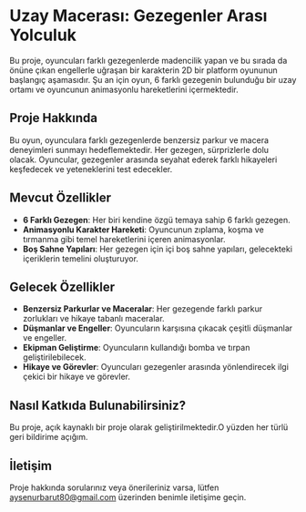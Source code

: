# Uzay Macerası: Gezegenler Arası Yolculuk

Bu proje, oyuncuları farklı gezegenlerde madencilik yapan ve bu sırada da önüne çıkan engellerle uğraşan bir karakterin 2D bir platform oyununun başlangıç aşamasıdır. Şu an için oyun, 6 farklı gezegenin bulunduğu bir uzay ortamı ve oyuncunun animasyonlu hareketlerini içermektedir.

## Proje Hakkında

Bu oyun, oyunculara farklı gezegenlerde benzersiz parkur ve macera deneyimleri sunmayı hedeflemektedir. Her gezegen, sürprizlerle dolu olacak. Oyuncular, gezegenler arasında seyahat ederek farklı hikayeleri keşfedecek ve yeteneklerini test edecekler.

## Mevcut Özellikler

* **6 Farklı Gezegen**: Her biri kendine özgü temaya sahip 6 farklı gezegen.
* **Animasyonlu Karakter Hareketi**: Oyuncunun zıplama, koşma ve tırmanma gibi temel hareketlerini içeren animasyonlar.
* **Boş Sahne Yapıları**: Her gezegen için içi boş sahne yapıları, gelecekteki içeriklerin temelini oluşturuyor.

## Gelecek Özellikler

* **Benzersiz Parkurlar ve Maceralar**: Her gezegende farklı parkur zorlukları ve hikaye tabanlı maceralar.
* **Düşmanlar ve Engeller**: Oyuncuların karşısına çıkacak çeşitli düşmanlar ve engeller.
* **Ekipman Geliştirme**: Oyuncuların kullandığı bomba ve tırpan geliştirilebilecek.
* **Hikaye ve Görevler**: Oyuncuları gezegenler arasında yönlendirecek ilgi çekici bir hikaye ve görevler.

## Nasıl Katkıda Bulunabilirsiniz?

Bu proje, açık kaynaklı bir proje olarak geliştirilmektedir.O yüzden her türlü geri bildirime açığım.

## İletişim

Proje hakkında sorularınız veya önerileriniz varsa, lütfen aysenurbarut80@gmail.com üzerinden benimle iletişime geçin.
